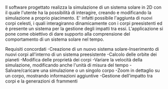 Il software progettato realizza la simulazione di un sistema solare in 2D con il quale l'utente ha la possibilità di interagire, creando e modificando la simulazione a proprio piacimento. E' infatti possibile l'aggiunta di nuovi corpi celesti, i quali interagiranno dinamicamente con i corpi preesistenti ed è presente un sistema per la gestione degli impatti tra essi.
L'applicazione si pone come obiettivo di dare supporto alla comprensione del comportamento di un sistema solare nel tempo.

Requisiti concordati
-Creazione di un nuovo sistema solare-Inserimento di nuovi corpi all'interno di un sistema preesistente
-Calcolo delle orbite dei pianeti
-Modifica delle proprietà dei corpi
-Variare la velocità della simulazione, modificando anche l'unità di misura del tempo
-Salvare/caricare una simulazione o un singolo corpo
-Zoom in dettaglio su un corpo, mostrando informazioni aggiuntive
-Gestione dell'impatto tra corpi e la generazioni di frammenti